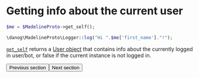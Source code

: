 # Getting info about the current user

```php
$me = $MadelineProto->get_self();

\danog\MadelineProto\Logger::log("Hi ".$me['first_name']."!");
```

[`get_self`](https://docs.madelineproto.xyz/get_self.html) returns a [User object](../API_docs/types/User.html) that contains info about the currently logged in user/bot, or false if the current instance is not logged in.

<amp-form action="https://docs.madelineproto.xyz/docs/SETTINGS.html"><input type="submit" value="Previous section" /></form><amp-form action="https://docs.madelineproto.xyz/docs/EXCEPTIONS.html"><input type="submit" value="Next section" /></form>